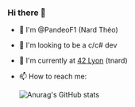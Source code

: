 ### Hi there 👋

- 👋 I'm @PandeoF1 (Nard Théo)
- 🤔 I'm looking to be a c/c# dev
- 💬 I'm currently at [42 Lyon](https://www.42lyon.fr/) (tnard)
- 📫 How to reach me:

  ![Anurag's GitHub stats](https://github-readme-stats.vercel.app/api?username=PandeoF1&count_private=true&theme=dark&show_icons=true)

